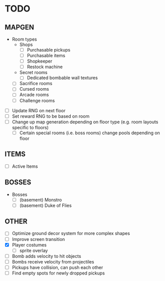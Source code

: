 # TODO

## MAPGEN

- Room types
    * Shops
        * [ ] Purchasable pickups
        * [ ] Purchasable items
        * [ ] Shopkeeper
        * [ ] Restock machine
    * Secret rooms
        * [ ] Dedicated bombable wall textures
    * [ ] Sacrifice rooms
    * [ ] Cursed rooms
    * [ ] Arcade rooms
    * [ ] Challenge rooms
- [ ] Update RNG on next floor
- [ ] Set reward RNG to be based on room
- [ ] Change up map generation depending on floor type (e.g. room layouts specific to floors)
    * [ ] Certain special rooms (i.e. boss rooms) change pools depending on floor

## ITEMS

- [ ] Active Items

## BOSSES

- Bosses
    * [ ] (basement) Monstro
    * [ ] (basement) Duke of Flies

## OTHER

- [ ] Optimize ground decor system for more complex shapes
- [ ] Improve screen transition
- [X] Player costumes
    * [ ] sprite overlay
- [ ] Bomb adds velocity to hit objects
- [ ] Bombs receive velocity from projectiles
- [ ] Pickups have collision, can push each other
- [ ] Find empty spots for newly dropped pickups